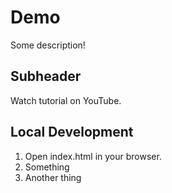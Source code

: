 # Demo

Some description!

## Subheader

Watch tutorial on YouTube.

## Local Development

1. Open index.html in your browser.
2. Something
3. Another thing